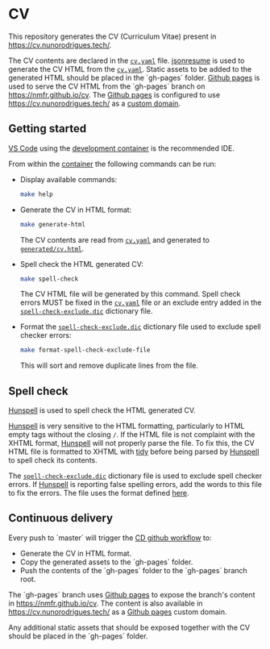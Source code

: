# CV

This repository generates the CV (Curriculum Vitae) present in https://cv.nunorodrigues.tech/.

The CV contents are declared in the [`cv.yaml`](./cv.yaml) file.
[jsonresume](https://jsonresume.org/) is used to generate the CV HTML from the [`cv.yaml`](./cv.yaml).
Static assets to be added to the generated HTML should be placed in the ´gh-pages´ folder.
[Github pages](https://pages.github.com/) is used to serve the CV HTML from the ´gh-pages´ branch on https://nmfr.github.io/cv.
The [Github pages](https://pages.github.com/) is configured to use https://cv.nunorodrigues.tech/ as a [custom domain](https://docs.github.com/en/pages/configuring-a-custom-domain-for-your-github-pages-site/about-custom-domains-and-github-pages).

## Getting started

[VS Code](https://code.visualstudio.com/) using the [development container](https://code.visualstudio.com/docs/remote/containers) is the recommended IDE.

From within the [container](./Dockerfile) the following commands can be run:

-   Display available commands:

    ```sh
    make help
    ```

-   Generate the CV in HTML format:

    ```sh
    make generate-html
    ```

    The CV contents are read from [`cv.yaml`](./cv.yaml) and generated to [`generated/cv.html`](./generated/cv.html).

-   Spell check the HTML generated CV:

    ```sh
    make spell-check
    ```

    The CV HTML file will be generated by this command.
    Spell check errors MUST be fixed in the [`cv.yaml`](./cv.yaml) file or an exclude entry added in the [`spell-check-exclude.dic`](./spell-check-exclude.dic) dictionary file.

-   Format the [`spell-check-exclude.dic`](./spell-check-exclude.dic) dictionary file used to exclude spell checker errors:

    ```sh
    make format-spell-check-exclude-file
    ```

    This will sort and remove duplicate lines from the file.

## Spell check

[Hunspell](http://hunspell.github.io/) is used to spell check the HTML generated CV.

[Hunspell](http://hunspell.github.io/) is very sensitive to the HTML formatting, particularly to HTML empty tags without the closing `/`.
If the HTML file is not complaint with the XHTML format, [Hunspell](http://hunspell.github.io/) will not properly parse the file.
To fix this, the CV HTML file is formatted to XHTML with [tidy](https://linux.die.net/man/1/tidy) before being parsed by [Hunspell](http://hunspell.github.io/) to spell check its contents.

The [`spell-check-exclude.dic`](./spell-check-exclude.dic) dictionary file is used to exclude spell checker errors.
If [Hunspell](http://hunspell.github.io/) is reporting false spelling errors, add the words to this file to fix the errors.
The file uses the format defined [here](https://man.archlinux.org/man/hunspell.5.en).

## Continuous delivery

Every push to ´master´ will trigger the [CD github workflow](.github/workflows/cd.yaml) to:

-   Generate the CV in HTML format.
-   Copy the generated assets to the ´gh-pages´ folder.
-   Push the contents of the ´gh-pages´ folder to the ´gh-pages´ branch root.

The ´gh-pages´ branch uses [Github pages](https://pages.github.com/) to expose the branch's content in https://nmfr.github.io/cv.
The content is also available in https://cv.nunorodrigues.tech/ as a [Github pages](https://pages.github.com/) custom domain.

Any additional static assets that should be exposed together with the CV should be placed in the ´gh-pages´ folder.
